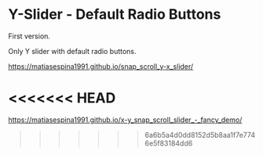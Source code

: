 # Y-Slider - Default Radio Buttons

First version.

Only Y slider with default radio buttons.

https://matiasespina1991.github.io/snap_scroll_y-x_slider/

<<<<<<< HEAD
=======
https://matiasespina1991.github.io/x-y_snap_scroll_slider_-_fancy_demo/
>>>>>>> 6a6b5a4d0dd8152d5b8aa1f7e7746e5f83184dd6
